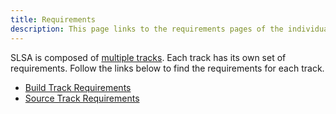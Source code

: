 ```yaml
---
title: Requirements
description: This page links to the requirements pages of the individual tracks.
---
```


SLSA is composed of [multiple tracks](about#how-slsa-works). Each track has its
own set of requirements. Follow the links below to find the requirements for
each track.

-   [Build Track Requirements](build-requirements.md)
-   [Source Track Requirements](source-requirements.md)
